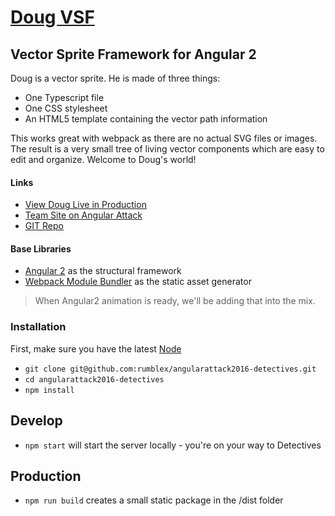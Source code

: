 # [Doug VSF](http://detectives.2016.angularattack.io/)
## Vector Sprite Framework for Angular 2

Doug is a vector sprite. He is made of three things: 

* One Typescript file
* One CSS stylesheet
* An HTML5 template containing the vector path information

This works great with webpack as there are no actual SVG files or images. The result is a very small tree of living vector components which are easy to edit and organize. Welcome to Doug's world! 

#### Links

* [View Doug Live in Production](http://detectives.2016.angularattack.io/)
* [Team Site on Angular Attack](https://www.angularattack.com/entries/3433-the-detectives)
* [GIT Repo](https://github.com/rumblex/angularattack2016-detectives)

#### Base Libraries

* [Angular 2](https://github.com/angular/quickstart) as the structural framework
* [Webpack Module Bundler](https://github.com/webpack/webpack) as the static asset generator

> When Angular2 animation is ready, we'll be adding that into the mix.

### Installation

First, make sure you have the latest [Node](https://nodejs.org)

* `git clone git@github.com:rumblex/angularattack2016-detectives.git`
* `cd angularattack2016-detectives`
* `npm install`

## Develop

* `npm start` will start the server locally - you're on your way to Detectives

## Production

* `npm run build` creates a small static package in the /dist folder